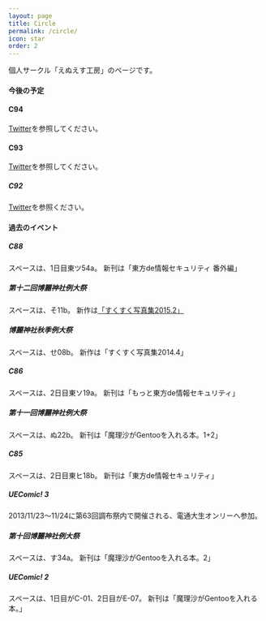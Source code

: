```yaml
---
layout: page
title: Circle
permalink: /circle/
icon: star
order: 2
---
```


個人サークル「えぬえす工房」のページです。

#### 今後の予定

#### C94
[Twitter](https://twitter.com/nvsofts/status/1026471115261018113)を参照してください。

#### C93
[Twitter](https://twitter.com/nvsofts/status/945315247702732801)を参照してください。

##### C92

[Twitter](https://twitter.com/nvsofts/status/894195023809363968)を参照ください。

#### 過去のイベント

##### C88

スペースは、1日目東ツ54a。
新刊は「東方de情報セキュリティ 番外編」

##### 第十二回博麗神社例大祭

スペースは、そ11b。
新作は[「すくすく写真集2015.2」](https://twitter.com/nvsofts/statuses/596698967112421376)

##### 博麗神社秋季例大祭

スペースは、せ08b。
新作は「すくすく写真集2014.4」

##### C86

スペースは、2日目東ソ19a。
新刊は「もっと東方de情報セキュリティ」

##### 第十一回博麗神社例大祭

スペースは、ぬ22b。
新刊は「魔理沙がGentooを入れる本。1+2」

##### C85

スペースは、2日目東ヒ18b。
新刊は「東方de情報セキュリティ」

##### UEComic! 3

2013/11/23〜11/24に第63回調布祭内で開催される、電通大生オンリーへ参加。

##### 第十回博麗神社例大祭

スペースは、す34a。
新刊は「魔理沙がGentooを入れる本。2」

##### UEComic! 2

スペースは、1日目がC-01、2日目がE-07。
新刊は「魔理沙がGentooを入れる本。」
